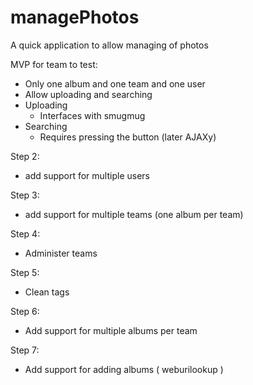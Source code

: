 # managePhotos
A quick application to allow managing of photos

MVP for team to test:
 - Only one album and one team and one user
 - Allow uploading and searching
 - Uploading
   - Interfaces with smugmug
 - Searching
   - Requires pressing the button (later AJAXy)

Step 2:
 - add support for multiple users

Step 3:
 - add support for multiple teams (one album per team)

Step 4:
 - Administer teams 

Step 5:
 - Clean tags

Step 6:
 - Add support for multiple albums per team

Step 7:
 - Add support for adding albums ( weburilookup )

 